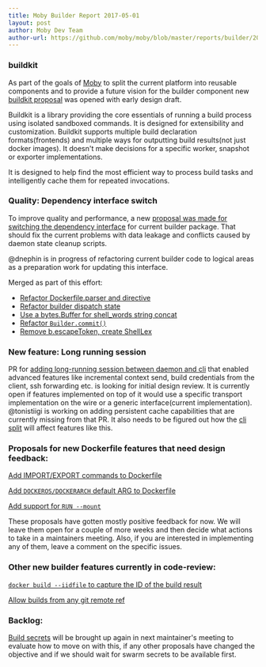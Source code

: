```yaml
---
title: Moby Builder Report 2017-05-01
layout: post
author: Moby Dev Team
author-url: https://github.com/moby/moby/blob/master/reports/builder/2017-05-01.md
---
```


### buildkit

As part of the goals of [Moby](https://github.com/moby/moby#transitioning-to-moby) to split the current platform into reusable components and to provide a future vision for the builder component new [buildkit proposal](https://github.com/moby/moby/issues/32925) was opened with early design draft.

Buildkit is a library providing the core essentials of running a build process using isolated sandboxed commands. It is designed for extensibility and customization. Buildkit supports multiple build declaration formats(frontends) and multiple ways for outputting build results(not just docker images). It doesn't make decisions for a specific worker, snapshot or exporter implementations.

It is designed to help find the most efficient way to process build tasks and intelligently cache them for repeated invocations. 

### Quality: Dependency interface switch

To improve quality and performance, a new [proposal was made for switching the dependency interface](https://github.com/moby/moby/issues/32904) for current builder package. That should fix the current problems with data leakage and conflicts caused by daemon state cleanup scripts.

@dnephin is in progress of refactoring current builder code to logical areas as a preparation work for updating this interface.

Merged as part of this effort:

- [Refactor Dockerfile.parser and directive](https://github.com/moby/moby/pull/32580)
- [Refactor builder dispatch state](https://github.com/moby/moby/pull/32600)
- [Use a bytes.Buffer for shell_words string concat](https://github.com/moby/moby/pull/32601)
- [Refactor `Builder.commit()`](https://github.com/moby/moby/pull/32772)
- [Remove b.escapeToken, create ShellLex](https://github.com/moby/moby/pull/32858)

### New feature: Long running session

PR for [adding long-running session between daemon and cli](https://github.com/moby/moby/pull/32677) that enabled advanced features like incremental context send, build credentials from the client, ssh forwarding etc. is looking for initial design review. It is currently open if features implemented on top of it would use a specific transport implementation on the wire or a generic interface(current implementation). @tonistiigi is working on adding persistent cache capabilities that are currently missing from that PR. It also needs to be figured out how the [cli split](https://github.com/moby/moby/pull/32694) will affect features like this. 

### Proposals for new Dockerfile features that need design feedback:

[Add IMPORT/EXPORT commands to Dockerfile](https://github.com/moby/moby/issues/32100)

[Add `DOCKEROS/DOCKERARCH` default ARG to Dockerfile](https://github.com/moby/moby/issues/32487)

[Add support for `RUN --mount`](https://github.com/moby/moby/issues/32507)

These proposals have gotten mostly positive feedback for now. We will leave them open for a couple of more weeks and then decide what actions to take in a maintainers meeting. Also, if you are interested in implementing any of them, leave a comment on the specific issues.

### Other new builder features currently in code-review:

[`docker build --iidfile` to capture the ID of the build result](https://github.com/moby/moby/pull/32406) 

[Allow builds from any git remote ref](https://github.com/moby/moby/pull/32502)

### Backlog:

[Build secrets](https://github.com/moby/moby/pull/30637) will be brought up again in next maintainer's meeting to evaluate how to move on with this, if any other proposals have changed the objective and if we should wait for swarm secrets to be available first.